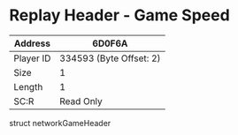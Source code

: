 
#  Replay Header - Game Speed
Address   | 6D0F6A
----------|-------------
Player ID | 334593 (Byte Offset: 2)
Size 	  | 1
Length 	  | 1
SC:R      | Read Only

struct networkGameHeader
